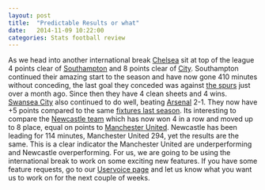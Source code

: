 ```yaml
---
layout: post
title:  "Predictable Results or what"
date:   2014-11-09 10:22:00
categories: Stats football review
---
```


As we head into another international break [Chelsea][chelsea-page] sit at top of the league 4 points clear of [Southampton][southampton-page] and 8 points clear of [City][city-page]. Southampton continued their amazing start to the season
and have now gone 410 minutes without conceding, the last goal they conceded was against [the spurs][spurs-page] just over a month ago. Since then they have 4 clean sheets and 4 wins. [Swansea City][swansea-page] also continued to do well, 
beating [Arsenal][arsenal-page] 2-1. They now have +5 points compared to the same [fixtures last season][swansea-last-season]. Its interesting to compare the [Newcastle team][newcastle-page] which has now won 4 in a row and moved up to 8 place, equal on points to [Manchester United][mufc-page]. Newcastle has been leading for 114 minutes, Manchester United 294, yet the results are the same. This is a clear indicator the Manchester United are underperforming and Newcastle overperforming. For us, we are going to be using the international break to work on some exciting new features. If you have some feature requests, go to our [Uservoice page][uv-page] and let us know what you want us to work on for the next couple of weeks.

[chelsea-page]: http://plstats.com/#/Team/Chelsea
[southampton-page]: http://plstats.com/#/Team/Southampton
[city-page]: http://plstats.com/#/Team/Manchester%20City
[spurs-page]: http://plstats.com/#/Team/Tottenham%20Hotspurs
[swansea-page]: http://plstats.com/#/Team/Swansea%20City
[swansea-last-season]: http://plstats.com/#/ComparedToLastSeason/Swansea%20City
[arsenal-page]: http://plstats.com/#/Team/Arsenal
[newcastle-page]: http://plstats.com/#/Team/Newcastle%20United
[mufc-page]: http://plstats.com/#/Team/Manchester%20United
[uv-page]: https://plstats.uservoice.com